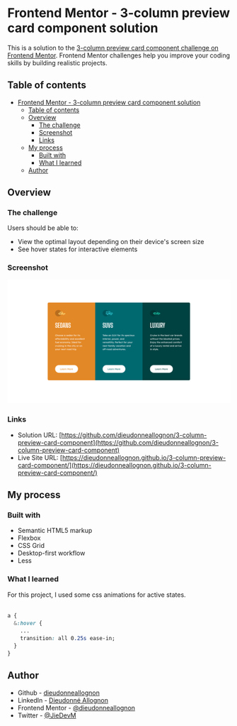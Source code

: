 # Frontend Mentor - 3-column preview card component solution

This is a solution to the [3-column preview card component challenge on Frontend Mentor](https://www.frontendmentor.io/challenges/3column-preview-card-component-pH92eAR2-). Frontend Mentor challenges help you improve your coding skills by building realistic projects.

## Table of contents

- [Frontend Mentor - 3-column preview card component solution](#frontend-mentor---3-column-preview-card-component-solution)
  - [Table of contents](#table-of-contents)
  - [Overview](#overview)
    - [The challenge](#the-challenge)
    - [Screenshot](#screenshot)
    - [Links](#links)
  - [My process](#my-process)
    - [Built with](#built-with)
    - [What I learned](#what-i-learned)
  - [Author](#author)

## Overview

### The challenge

Users should be able to:

- View the optimal layout depending on their device's screen size
- See hover states for interactive elements

### Screenshot

![](./screenshot.png)

### Links

- Solution URL: [https://github.com/dieudonneallognon/3-column-preview-card-component](https://github.com/dieudonneallognon/3-column-preview-card-component)
- Live Site URL: [https://dieudonneallognon.github.io/3-column-preview-card-component/](https://dieudonneallognon.github.io/3-column-preview-card-component/)

## My process

### Built with

- Semantic HTML5 markup
- Flexbox
- CSS Grid
- Desktop-first workflow
- Less

### What I learned

For this project, I used some css animations for active states.

```css

a {
  &:hover {
    ...
    transition: all 0.25s ease-in;
  }
}

```

## Author

- Github - [dieudonneallognon](https://github.com/dieudonneallognon)
- LinkedIn - [Dieudonné Allognon](https://www.linkedin.com/in/dieudonn%C3%A9-allognon-200239175/)
- Frontend Mentor - [@dieudonneallognon](https://www.frontendmentor.io/profile/dieudonneallognon)
- Twitter - [@JieDevM](https://twitter.com/JieDevM)
